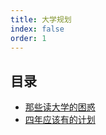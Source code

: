 ```yaml
---
title: 大学规划
index: false
order: 1
---
```



## 目录
- [那些读大学的困惑](1-question.md)
- [四年应该有的计划](2-four-year.md)


